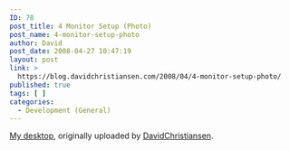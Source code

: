 ```yaml
---
ID: 78
post_title: 4 Monitor Setup (Photo)
post_name: 4-monitor-setup-photo
author: David
post_date: 2008-04-27 10:47:19
layout: post
link: >
  https://blog.davidchristiansen.com/2008/04/4-monitor-setup-photo/
published: true
tags: [ ]
categories:
  - Development (General)
---
```

<style type="text/css"><![CDATA[.flickr-photo { border: solid 2px #000000; }
.flickr-yourcomment { }
.flickr-frame { text-align: left; padding: 3px; }
.flickr-caption { font-size: 0.8em; margin-top: 0px; }
]]></style>

<div class="flickr-frame">
	<a href="http://www.flickr.com/photos/davidandgillian/2445429096/" title="photo sharing"><img src="http://farm3.static.flickr.com/2037/2445429096_b2658e5b4d.jpg" class="flickr-photo" alt=""></a>
<br>
	<span class="flickr-caption"><a href="http://www.flickr.com/photos/davidandgillian/2445429096/">My desktop</a>, originally uploaded by <a href="http://www.flickr.com/people/davidandgillian/">DavidChristiansen</a>.</span>
</div>
				
<p class="flickr-yourcomment">
	
</p>